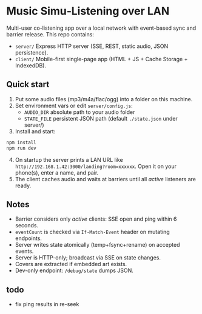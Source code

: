 # Music Simu‑Listening over LAN

Multi-user co-listening app over a local network with event-based sync and barrier release.
This repo contains:
- `server/` Express HTTP server (SSE, REST, static audio, JSON persistence).
- `client/` Mobile-first single-page app (HTML + JS + Cache Storage + IndexedDB).

## Quick start

1. Put some audio files (mp3/m4a/flac/ogg) into a folder on this machine.
2. Set environment vars or edit `server/config.js`:
   - `AUDIO_DIR` absolute path to your audio folder
   - `STATE_FILE` persistent JSON path (default `./state.json` under server/)
3. Install and start:

```bash
npm install
npm run dev
```

4. On startup the server prints a LAN URL like `http://192.168.1.42:3000/landing?room=xxxxxx`.
   Open it on your phone(s), enter a name, and pair.
5. The client caches audio and waits at barriers until all *active* listeners are ready.

## Notes
- Barrier considers only *active* clients: SSE open and ping within 6 seconds.
- `eventCount` is checked via `If-Match-Event` header on mutating endpoints.
- Server writes state atomically (temp+fsync+rename) on accepted events.
- Server is HTTP-only; broadcast via SSE on state changes.
- Covers are extracted if embedded art exists.
- Dev-only endpoint: `/debug/state` dumps JSON.

## todo
- fix ping results in re-seek
